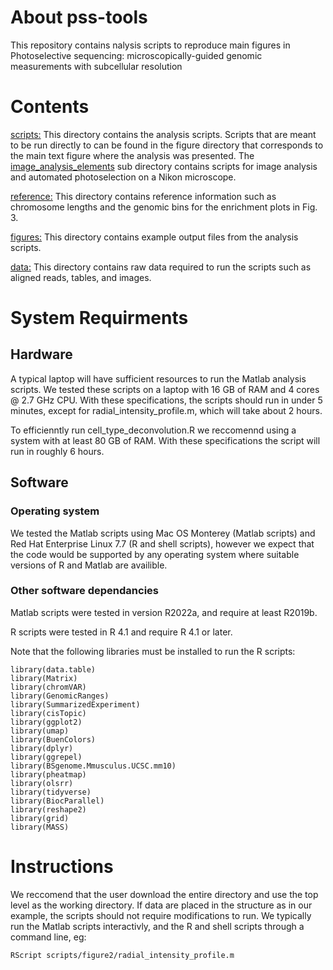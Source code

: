 # About pss-tools
This repository contains nalysis scripts to reproduce main figures in Photoselective sequencing: microscopically-guided genomic measurements with subcellular resolution

# Contents
[scripts:](https://github.com/sarahmangiameli/pss-tools/tree/main/scripts) This directory contains the analysis scripts. Scripts that are meant to be run directly to can be found in the figure directory that corresponds to the main text figure where the analysis was presented. The [image_analysis_elements](https://github.com/sarahmangiameli/pss-tools/tree/main/scripts/image_analysis_elements) sub directory contains scripts for image analysis and automated photoselection on a Nikon microscope. 

[reference:](https://github.com/sarahmangiameli/pss-tools/tree/main/reference) This directory contains reference information such as chromosome lengths and the genomic bins for the enrichment plots in Fig. 3.

[figures:](https://github.com/sarahmangiameli/pss-tools/tree/main/figures) This directory contains example output files from the analysis scripts.

[data:](https://github.com/sarahmangiameli/pss-tools/tree/main/data) This directory contains raw data required to run the scripts such as aligned reads, tables, and images.

# System Requirments

## Hardware
A typical laptop will have sufficient resources to run the Matlab analysis scripts. We tested these scripts on a laptop with 16 GB of RAM and 4 cores @ 2.7 GHz CPU. With these specifications, the scripts should run in under 5 minutes, except for radial_intensity_profile.m, which will take about 2 hours. 

To efficienntly run cell_type_deconvolution.R we reccomennd using a system with at least 80 GB of RAM. With these specifications the script will run in roughly 6 hours. 

## Software

### Operating system 
We tested the Matlab scripts using Mac OS Monterey (Matlab scripts) and Red Hat Enterprise Linux 7.7 (R and shell scripts), however we expect that the code would be supported by any operating system where suitable versions of R and Matlab are availible. 

### Other software dependancies
Matlab scripts were tested in version R2022a, and require at least R2019b. 

R scripts were tested in R 4.1 and require R 4.1 or later.

Note that the following libraries must be installed to run the R scripts:

```
library(data.table)
library(Matrix)
library(chromVAR)
library(GenomicRanges)
library(SummarizedExperiment)
library(cisTopic)
library(ggplot2)
library(umap)
library(BuenColors)
library(dplyr)
library(ggrepel)
library(BSgenome.Mmusculus.UCSC.mm10)
library(pheatmap)
library(olsrr)
library(tidyverse)
library(BiocParallel)
library(reshape2)
library(grid)
library(MASS)
```

# Instructions

We reccomend that the user download the entire directory and use the top level as the working directory. If data are placed in the structure as in our example, the scripts should not require modifications to run. We typically run the Matlab scripts interactivly, and the R and shell scripts through a command line, eg:

```RScript scripts/figure2/radial_intensity_profile.m```
